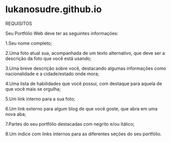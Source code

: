 # lukanosudre.github.io

REQUISITOS

Seu Portfólio Web deve ter as seguintes informações:

1.Seu nome completo;

2.Uma foto atual sua, acompanhada de um texto alternativo, que deve ser a descrição da foto que você está usando;

3.Uma breve descrição sobre você, destacando algumas informações como nacionalidade e a cidade/estado onde mora;

4.Uma lista de habilidades que você possui, com destaque para aquela de que você mais se orgulha;

5.Um link interno para a sua foto;

6.Um link externo para algum blog de que você goste, que abra em uma nova aba;

7.Partes do seu portfólio destacadas com negrito e/ou itálico;

8.Um índice com links internos para as diferentes seções do seu portfólio.

